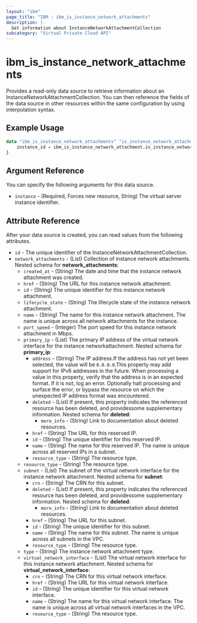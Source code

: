 ```yaml
---
layout: "ibm"
page_title: "IBM : ibm_is_instance_network_attachments"
description: |-
  Get information about InstanceNetworkAttachmentCollection
subcategory: "Virtual Private Cloud API"
---
```


# ibm_is_instance_network_attachments

Provides a read-only data source to retrieve information about an InstanceNetworkAttachmentCollection. You can then reference the fields of the data source in other resources within the same configuration by using interpolation syntax.

## Example Usage

```terraform
data "ibm_is_instance_network_attachments" "is_instance_network_attachments" {
	instance_id = ibm_is_instance_network_attachment.is_instance_network_attachment.instance_id
}
```

## Argument Reference

You can specify the following arguments for this data source.

- `instance` - (Required, Forces new resource, String) The virtual server instance identifier.

## Attribute Reference

After your data source is created, you can read values from the following attributes.

- `id` - The unique identifier of the InstanceNetworkAttachmentCollection.
- `network_attachments` - (List) Collection of instance network attachments.
	Nested schema for **network_attachments**:
	- `created_at` - (String) The date and time that the instance network attachment was created.
	- `href` - (String) The URL for this instance network attachment.
	- `id` - (String) The unique identifier for this instance network attachment.
	- `lifecycle_state` - (String) The lifecycle state of the instance network attachment.
	- `name` - (String) The name for this instance network attachment. The name is unique across all network attachments for the instance.
	- `port_speed` - (Integer) The port speed for this instance network attachment in Mbps.
	- `primary_ip` - (List) The primary IP address of the virtual network interface for the instance networkattachment.
		Nested schema for **primary_ip**:
		- `address` - (String) The IP address.If the address has not yet been selected, the value will be `0.0.0.0`.This property may add support for IPv6 addresses in the future. When processing a value in this property, verify that the address is in an expected format. If it is not, log an error. Optionally halt processing and surface the error, or bypass the resource on which the unexpected IP address format was encountered.
		- `deleted` - (List) If present, this property indicates the referenced resource has been deleted, and providessome supplementary information.
		Nested schema for **deleted**:
			- `more_info` - (String) Link to documentation about deleted resources.
		- `href` - (String) The URL for this reserved IP.
		- `id` - (String) The unique identifier for this reserved IP.
		- `name` - (String) The name for this reserved IP. The name is unique across all reserved IPs in a subnet.
		- `resource_type` - (String) The resource type.
	- `resource_type` - (String) The resource type.
	- `subnet` - (List) The subnet of the virtual network interface for the instance network attachment.
		Nested schema for **subnet**:
		- `crn` - (String) The CRN for this subnet.
		- `deleted` - (List) If present, this property indicates the referenced resource has been deleted, and providessome supplementary information.
		Nested schema for **deleted**:
			- `more_info` - (String) Link to documentation about deleted resources.
		- `href` - (String) The URL for this subnet.
		- `id` - (String) The unique identifier for this subnet.
		- `name` - (String) The name for this subnet. The name is unique across all subnets in the VPC.
		- `resource_type` - (String) The resource type.
	- `type` - (String) The instance network attachment type.
	- `virtual_network_interface` - (List) The virtual network interface for this instance network attachment.
		Nested schema for **virtual_network_interface**:
		- `crn` - (String) The CRN for this virtual network interface.
		- `href` - (String) The URL for this virtual network interface.
		- `id` - (String) The unique identifier for this virtual network interface.
		- `name` - (String) The name for this virtual network interface. The name is unique across all virtual network interfaces in the VPC.
		- `resource_type` - (String) The resource type.

